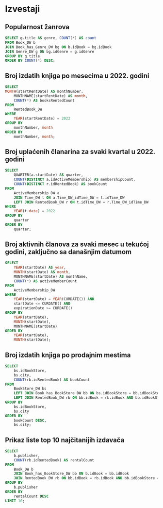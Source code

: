 # Izvestaji

## Popularnost žanrova

```sql
SELECT g.title AS genre, COUNT(*) AS count
FROM Book_DW b
JOIN Book_has_Genre_DW bg ON b.idBook = bg.idBook
JOIN Genre_DW g ON bg.idGenre = g.idGenre
GROUP BY g.title
ORDER BY COUNT(*) DESC;
```

## Broj izdatih knjiga po mesecima u 2022. godini

```sql
SELECT
MONTH(startRentDate) AS monthNumber,
    MONTHNAME(startRentDate) AS month,
    COUNT(*) AS booksRentedCount
FROM
    RentedBook_DW
WHERE
    YEAR(startRentDate) = 2022
GROUP BY
    monthNumber, month
ORDER BY
    monthNumber, month;
```

## Broj uplaćenih članarina za svaki kvartal u 2022. godini

```sql
SELECT
    QUARTER(a.startDate) AS quarter,
    COUNT(DISTINCT a.idActiveMembership) AS membershipCount,
    COUNT(DISTINCT r.idRentedBook) AS bookCount
FROM
    ActiveMembership_DW a
    JOIN Time_DW t ON a.Time_DW_idTime_DW = t.idTime_DW
    LEFT JOIN RentedBook_DW r ON t.idTime_DW = r.Time_DW_idTime_DW
WHERE
    YEAR(t.date) = 2022
GROUP BY
    quarter
ORDER BY
    quarter;
```

## Broj aktivnih članova za svaki mesec u tekućoj godini, zaključno sa današnjim datumom

```sql
SELECT
    YEAR(startDate) AS year,
    MONTH(startDate) AS month,
    MONTHNAME(startDate) AS monthName,
    COUNT(*) AS activeMemberCount
FROM
    ActiveMembership_DW
WHERE
    YEAR(startDate) = YEAR(CURDATE()) AND
    startDate <= CURDATE() AND
    expirationDate >= CURDATE()
GROUP BY
    YEAR(startDate),
    MONTH(startDate),
    MONTHNAME(startDate)
ORDER BY
    YEAR(startDate),
    MONTH(startDate);
```

## Broj izdatih knjiga po prodajnim mestima

```sql
SELECT
    bs.idBookStore,
    bs.city,
    COUNT(rb.idRentedBook) AS bookCount
FROM
    BookStore_DW bs
    LEFT JOIN Book_has_BookStore_DW bb ON bs.idBookStore = bb.idBookStore
    LEFT JOIN RentedBook_DW rb ON bb.idBook = rb.idBook AND bb.idBookStore = rb.idBookStore
GROUP BY
    bs.idBookStore,
    bs.city
ORDER BY
    bookCount DESC,
    bs.city;
```

## Prikaz liste top 10 najčitanijih izdavača

```sql
SELECT
    b.publisher,
    COUNT(rb.idRentedBook) AS rentalCount
FROM
    Book_DW b
    JOIN Book_has_BookStore_DW bb ON b.idBook = bb.idBook
    JOIN RentedBook_DW rb ON bb.idBook = rb.idBook AND bb.idBookStore = rb.idBookStore
GROUP BY
    b.publisher
ORDER BY
    rentalCount DESC
LIMIT 10;
```
